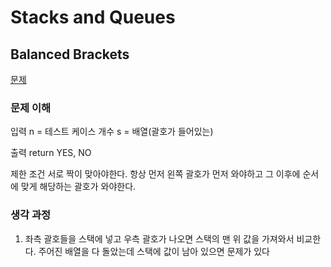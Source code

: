 # Stacks and Queues

## Balanced Brackets 
[문제](https://www.hackerrank.com/challenges/balanced-brackets/problem?h_l=interview&playlist_slugs%5B%5D=interview-preparation-kit&playlist_slugs%5B%5D=stacks-queues)

### 문제 이해
입력
n = 테스트 케이스 개수
s = 배열(괄호가 들어있는)

출력
return YES, NO 

제한 조건
서로 짝이 맞아야한다.
항상 먼저 왼쪽 괄호가 먼저 와야하고 그 이후에 순서에 맞게 해당하는 괄호가 와야한다. 

### 생각 과정
1. 좌측 괄호들을 스택에 넣고 우측 괄호가 나오면 스택의 맨 위 값을 가져와서 비교한다. 주어진 배열을 다 돌았는데 스택에 값이 남아 있으면 문제가 있다
